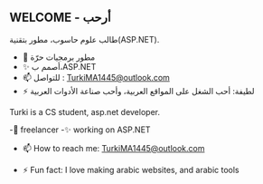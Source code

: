 ##  WELCOME - أرحب



طالب علوم حاسوب، مطور بتقنية(ASP.NET).

- 🌠 مطور برمجيات حرّة
- ✨ أصمم ب،ASP.NET 
- 📫 للتواصل : TurkiMA1445@outlook.com
- ⚡ لطيفة: أحب الشغل على المواقع العربية، وأحب صناعة الأدوات العربية

Turki is a CS student, asp.net developer.

-🌠 freelancer
-✨ working on ASP.NET

- 📫 How to reach me: TurkiMA1445@outlook.com

- ⚡ Fun fact: I love making arabic websites, and arabic tools 

